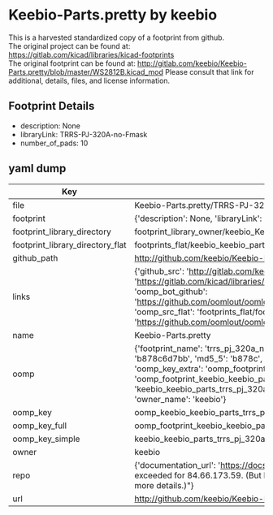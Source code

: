 # Keebio-Parts.pretty by keebio  
This is a harvested standardized copy of a footprint from github.  
The original project can be found at:  
https://gitlab.com/kicad/libraries/kicad-footprints  
The original footprint can be found at:
http://gitlab.com/keebio/Keebio-Parts.pretty/blob/master/WS2812B.kicad_mod
Please consult that link for additional, details, files, and license information.  
## Footprint Details
* description: None  
* libraryLink: TRRS-PJ-320A-no-Fmask  
* number_of_pads: 10  
## yaml dump  
| Key | Value |  
| --- | --- |  
| file | Keebio-Parts.pretty/TRRS-PJ-320A-no-Fmask.kicad_mod |  
| footprint | {'description': None, 'libraryLink': 'TRRS-PJ-320A-no-Fmask', 'number_of_pads': 10} |  
| footprint_library_directory | footprint_library_owner/keebio_Keebio-Parts.pretty |  
| footprint_library_directory_flat | footprints_flat/keebio_keebio_parts_trrs_pj_320a_no_fmask/working |  
| github_path | http://github.com/keebio/Keebio-Parts.pretty/blob/master/TRRS-PJ-320A-no-Fmask.kicad_mod |  
| links | {'github_src': 'http://gitlab.com/keebio/Keebio-Parts.pretty/blob/master/WS2812B.kicad_mod', 'github_src_repo': 'https://gitlab.com/kicad/libraries/kicad-footprints', 'oomp_bot': 'footprints/keebio_keebio_parts_trrs_pj_320a_no_fmask/working', 'oomp_bot_github': 'https://github.com/oomlout/oomlout_oomp_footprint_bot/tree/main/footprints/keebio_keebio_parts_trrs_pj_320a_no_fmask/working', 'oomp_src_flat': 'footprints_flat/footprints_flat/keebio_keebio_parts_trrs_pj_320a_no_fmask/working', 'oomp_src_flat_github': 'https://github.com/oomlout/oomlout_oomp_footprint_src/tree/main/footprints_flat/keebio_keebio_parts_trrs_pj_320a_no_fmask/working'} |  
| name | Keebio-Parts.pretty |  
| oomp | {'footprint_name': 'trrs_pj_320a_no_fmask', 'library_name': 'keebio_parts', 'md5': 'b878c6d7bbc9dae4e3ededcc755eb308', 'md5_10': 'b878c6d7bb', 'md5_5': 'b878c', 'md5_6': 'b878c6', 'oomp_key': 'oomp_keebio_keebio_parts_trrs_pj_320a_no_fmask', 'oomp_key_extra': 'oomp_footprint_keebio_keebio_parts_trrs_pj_320a_no_fmask', 'oomp_key_full': 'oomp_footprint_keebio_keebio_parts_trrs_pj_320a_no_fmask_b878c6', 'oomp_key_simple': 'keebio_keebio_parts_trrs_pj_320a_no_fmask', 'original_filename': 'Keebio-Parts.pretty/TRRS-PJ-320A-no-Fmask.kicad_mod', 'owner_name': 'keebio'} |  
| oomp_key | oomp_keebio_keebio_parts_trrs_pj_320a_no_fmask |  
| oomp_key_full | oomp_footprint_keebio_keebio_parts_trrs_pj_320a_no_fmask |  
| oomp_key_simple | keebio_keebio_parts_trrs_pj_320a_no_fmask |  
| owner | keebio |  
| repo | {'documentation_url': 'https://docs.github.com/rest/overview/resources-in-the-rest-api#rate-limiting', 'message': "API rate limit exceeded for 84.66.173.59. (But here's the good news: Authenticated requests get a higher rate limit. Check out the documentation for more details.)"} |  
| url | http://github.com/keebio/Keebio-Parts.pretty |  

